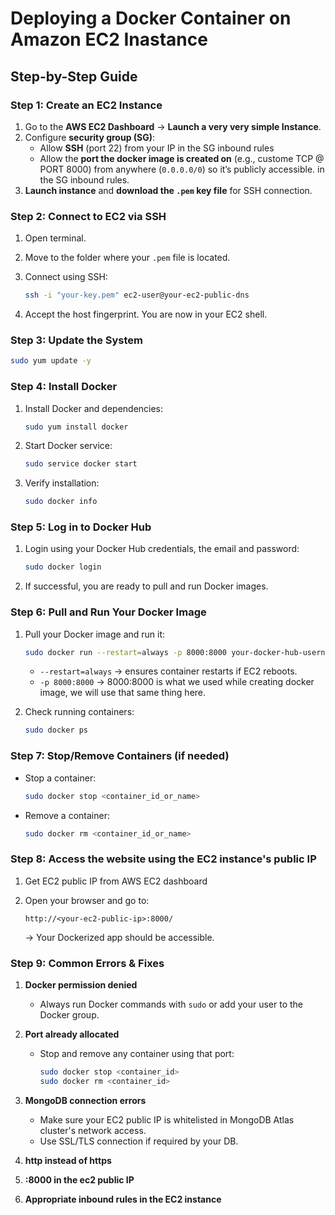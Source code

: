 # Deploying a Docker Container on Amazon EC2 Inastance

## Step-by-Step Guide

### Step 1: Create an EC2 Instance

1. Go to the **AWS EC2 Dashboard** → **Launch a very very simple Instance**.
2. Configure **security group (SG)**:
   * Allow **SSH** (port 22) from your IP in the SG inbound rules
   * Allow the **port the docker image is created on** (e.g., custome TCP @ PORT 8000) from anywhere (`0.0.0.0/0`) so it’s publicly accessible. in the SG inbound rules.
3. **Launch instance** and **download the `.pem` key file** for SSH connection.

### Step 2: Connect to EC2 via SSH

1. Open terminal.
2. Move to the folder where your `.pem` file is located.
3. Connect using SSH:

   ```bash
   ssh -i "your-key.pem" ec2-user@your-ec2-public-dns
   ```
4. Accept the host fingerprint. You are now in your EC2 shell.

### Step 3: Update the System

```bash
sudo yum update -y
```

### Step 4: Install Docker

1. Install Docker and dependencies:

   ```bash
   sudo yum install docker
   ```
2. Start Docker service:

   ```bash
   sudo service docker start
   ```
3. Verify installation:

   ```bash
   sudo docker info
   ```

### Step 5: Log in to Docker Hub

1. Login using your Docker Hub credentials, the email and password:

   ```bash
   sudo docker login
   ```
2. If successful, you are ready to pull and run Docker images.

### Step 6: Pull and Run Your Docker Image

1. Pull your Docker image and run it:

   ```bash
   sudo docker run --restart=always -p 8000:8000 your-docker-hub-username/your-image-name
   ```

   * `--restart=always` → ensures container restarts if EC2 reboots.
   * `-p 8000:8000` → 8000:8000 is what we used while creating docker image, we will use that same thing here.
2. Check running containers:

   ```bash
   sudo docker ps
   ```

### Step 7: Stop/Remove Containers (if needed)

* Stop a container:

  ```bash
  sudo docker stop <container_id_or_name>
  ```
* Remove a container:

  ```bash
  sudo docker rm <container_id_or_name>
  ```

### Step 8: Access the website using the EC2 instance's public IP

1. Get EC2 public IP from AWS EC2 dashboard

2. Open your browser and go to:

   ```
   http://<your-ec2-public-ip>:8000/
   ```

   → Your Dockerized app should be accessible.




### Step 9: Common Errors & Fixes

1. **Docker permission denied**

   * Always run Docker commands with `sudo` or add your user to the Docker group.

2. **Port already allocated**

   * Stop and remove any container using that port:

     ```bash
     sudo docker stop <container_id>
     sudo docker rm <container_id>
     ```

3. **MongoDB connection errors**

   * Make sure your EC2 public IP is whitelisted in MongoDB Atlas cluster's network access.
   * Use SSL/TLS connection if required by your DB.

4. **http instead of https**
5. **:8000 in the ec2 public IP**
6. **Appropriate inbound rules in the EC2 instance**